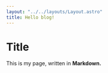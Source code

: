 ```yaml
---
layout: "../../layouts/Layout.astro"
title: Hello blog!
---
```


# Title

This is my page, written in **Markdown.**
